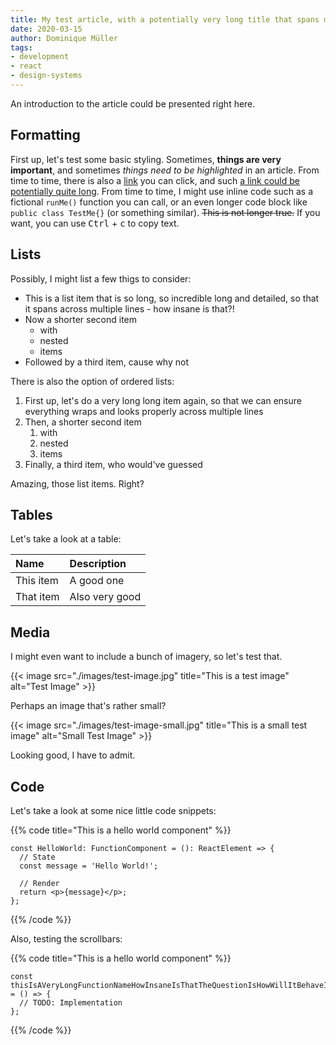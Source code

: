 ```yaml
---
title: My test article, with a potentially very long title that spans multiple lines
date: 2020-03-15
author: Dominique Müller
tags:
- development
- react
- design-systems
---
```


An introduction to the article could be presented right here.

## Formatting

First up, let's test some basic styling. Sometimes, **things are very important**, and sometimes _things need to be highlighted_ in an
article. From time to time, there is also a [link](https://github.com/) you can click, and such [a link could be potentially quite long](https://github.com/).
From time to time, I might use inline code such as a fictional `runMe()` function you can call, or an even longer code block like
`public class TestMe{}` (or something similar). ~~This is not longer true.~~ If you want, you can use <kbd>Ctrl</kbd> + <kbd>c</kbd> to copy text.

## Lists

Possibly, I might list a few thigs to consider:

- This is a list item that is so long, so incredible long and detailed, so that it spans across multiple lines - how insane is that?!
- Now a shorter second item
  - with
  - nested
  - items
- Followed by a third item, cause why not

There is also the option of ordered lists:

1. First up, let's do a very long long item again, so that we can ensure everything wraps and looks properly across multiple lines
2. Then, a shorter second item
   1. with
   2. nested
   3. items
3. Finally, a third item, who would've guessed

Amazing, those list items. Right?

## Tables

Let's take a look at a table:

| Name      | Description    |
| :-------- | :------------- |
| This item | A good one     |
| That item | Also very good |

## Media

I might even want to include a bunch of imagery, so let's test that.

{{< image src="./images/test-image.jpg" title="This is a test image" alt="Test Image" >}}

Perhaps an image that's rather small?

{{< image src="./images/test-image-small.jpg" title="This is a small test image" alt="Small Test Image" >}}

Looking good, I have to admit.

## Code

Let's take a look at some nice little code snippets:

{{% code title="This is a hello world component" %}}

```tsx
const HelloWorld: FunctionComponent = (): ReactElement => {
  // State
  const message = 'Hello World!';

  // Render
  return <p>{message}</p>;
};
```

{{% /code %}}

Also, testing the scrollbars:

{{% code title="This is a hello world component" %}}

```tsx
const thisIsAVeryLongFunctionNameHowInsaneIsThatTheQuestionIsHowWillItBehaveInTheArticleIAmVeryInterestedInTheAnswerIndeed = () => {
  // TODO: Implementation
};
```

{{% /code %}}
